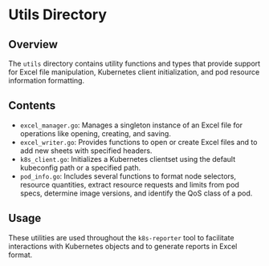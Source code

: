 # Utils Directory

## Overview
The `utils` directory contains utility functions and types that provide support for Excel file manipulation, Kubernetes client initialization, and pod resource information formatting.

## Contents
- `excel_manager.go`: Manages a singleton instance of an Excel file for operations like opening, creating, and saving.
- `excel_writer.go`: Provides functions to open or create Excel files and to add new sheets with specified headers.
- `k8s_client.go`: Initializes a Kubernetes clientset using the default kubeconfig path or a specified path.
- `pod_info.go`: Includes several functions to format node selectors, resource quantities, extract resource requests and limits from pod specs, determine image versions, and identify the QoS class of a pod.

## Usage
These utilities are used throughout the `k8s-reporter` tool to facilitate interactions with Kubernetes objects and to generate reports in Excel format.
